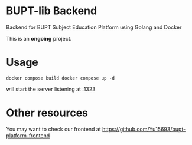 # BUPT-lib Backend

Backend for BUPT Subject Education Platform using Golang and Docker

This is an **ongoing** project.

# Usage

`
docker compose build
docker compose up -d
`

will start the server listening at :1323

# Other resources

You may want to check our frontend at https://github.com/Yu15693/bupt-platform-frontend
